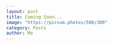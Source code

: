 ```yaml
---
layout: post
title: Coming Soon...
image: "https://picsum.photos/500/300"
category: Posts
author: Me
---
```


